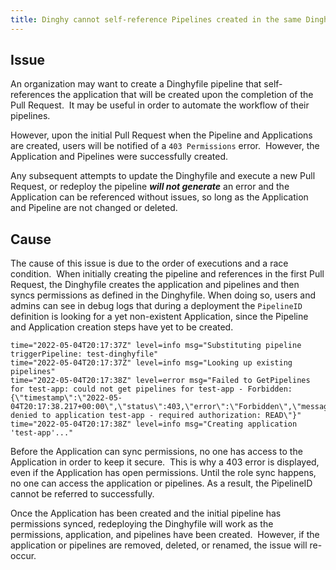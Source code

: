 ```yaml
---
title: Dinghy cannot self-reference Pipelines created in the same Dinghyfile using PipelineID
---
```


## Issue
An organization may want to create a Dinghyfile pipeline that self-references the application that will be created upon the completion of the Pull Request.  It may be useful in order to automate the workflow of their pipelines.

However, upon the initial Pull Request when the Pipeline and Applications are created, users will be notified of a ```403 Permissions``` error.  However, the Application and Pipelines were successfully created.  

Any subsequent attempts to update the Dinghyfile and execute a new Pull Request, or redeploy the pipeline ***will not generate*** an error and the Application can be referenced without issues, so long as the Application and Pipeline are not changed or deleted.  
 

## Cause
The cause of this issue is due to the order of executions and a race condition.  When initially creating the pipeline and references in the first Pull Request, the Dinghyfile creates the application and pipelines and then syncs permissions as defined in the Dinghyfile.
When doing so, users and admins can see in debug logs that during a deployment the ```PipelineID``` definition is looking for a yet non-existent Application, since the Pipeline and Application creation steps have yet to be created.  
```
time="2022-05-04T20:17:37Z" level=info msg="Substituting pipeline triggerPipeline: test-dinghyfile"
time="2022-05-04T20:17:37Z" level=info msg="Looking up existing pipelines"
time="2022-05-04T20:17:38Z" level=error msg="Failed to GetPipelines for test-app: could not get pipelines for test-app - Forbidden: {\"timestamp\":\"2022-05-04T20:17:38.217+00:00\",\"status\":403,\"error\":\"Forbidden\",\"message\":\"Access denied to application test-app - required authorization: READ\"}"
time="2022-05-04T20:17:38Z" level=info msg="Creating application 'test-app'..."
```

Before the Application can sync permissions, no one has access to the Application in order to keep it secure.  This is why a 403 error is displayed, even if the Application has open permissions. Until the role sync happens, no one can access the application or pipelines. As a result, the PipelineID cannot be referred to successfully.

Once the Application has been created and the initial pipeline has permissions synced, redeploying the Dinghyfile will work as the permissions, application, and pipelines have been created.  However, if the application or pipelines are removed, deleted, or renamed, the issue will re-occur.

